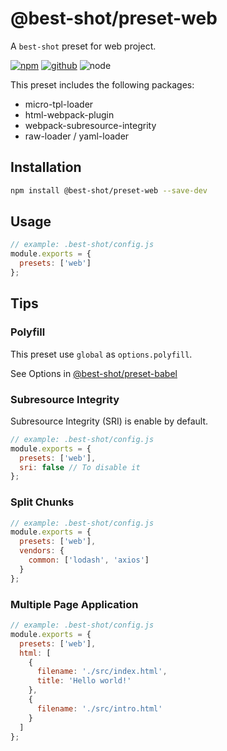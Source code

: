 # @best-shot/preset-web

A `best-shot` preset for web project.

[![npm][npm-badge]][npm-url]
[![github][github-badge]][github-url]
![node][node-badge]

[npm-url]: https://www.npmjs.com/package/@best-shot/preset-web
[npm-badge]: https://img.shields.io/npm/v/@best-shot/preset-web.svg?style=flat-square&logo=npm
[github-url]: https://github.com/best-shot/best-shot/tree/master/packages/preset-web
[github-badge]: https://img.shields.io/npm/l/@best-shot/preset-web.svg?style=flat-square&colorB=blue&logo=github
[node-badge]: https://img.shields.io/node/v/@best-shot/preset-web.svg?style=flat-square&colorB=green&logo=node.js

This preset includes the following packages:

- micro-tpl-loader
- html-webpack-plugin
- webpack-subresource-integrity
- raw-loader / yaml-loader

## Installation

```bash
npm install @best-shot/preset-web --save-dev
```

## Usage

```js
// example: .best-shot/config.js
module.exports = {
  presets: ['web']
};
```

## Tips

### Polyfill

This preset use `global` as `options.polyfill`.

See Options in [@best-shot/preset-babel](../preset-babel)

### Subresource Integrity

Subresource Integrity (SRI) is enable by default.

```js
// example: .best-shot/config.js
module.exports = {
  presets: ['web'],
  sri: false // To disable it
};
```

### Split Chunks

```js
// example: .best-shot/config.js
module.exports = {
  presets: ['web'],
  vendors: {
    common: ['lodash', 'axios']
  }
};
```

### Multiple Page Application

```js
// example: .best-shot/config.js
module.exports = {
  presets: ['web'],
  html: [
    {
      filename: './src/index.html',
      title: 'Hello world!'
    },
    {
      filename: './src/intro.html'
    }
  ]
};
```
